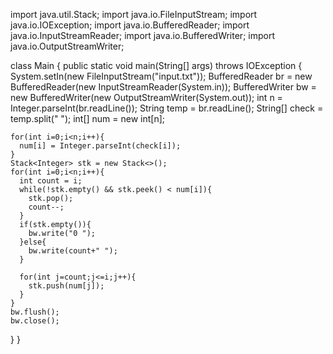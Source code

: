 import java.util.Stack;
import java.io.FileInputStream;
import java.io.IOException;
import java.io.BufferedReader;
import java.io.InputStreamReader;
import java.io.BufferedWriter;
import java.io.OutputStreamWriter;

class Main {
  public static void main(String[] args) throws IOException {
    System.setIn(new FileInputStream("input.txt"));
    BufferedReader br = new BufferedReader(new InputStreamReader(System.in));
    BufferedWriter bw = new BufferedWriter(new OutputStreamWriter(System.out));
    int n = Integer.parseInt(br.readLine());
    String temp = br.readLine();
    String[] check = temp.split(" ");
    int[] num = new int[n];
    
    for(int i=0;i<n;i++){
      num[i] = Integer.parseInt(check[i]);
    }
    Stack<Integer> stk = new Stack<>();
    for(int i=0;i<n;i++){
      int count = i;
      while(!stk.empty() && stk.peek() < num[i]){
        stk.pop();
        count--;
      }
      if(stk.empty()){
        bw.write("0 ");
      }else{
        bw.write(count+" ");
      }
      
      for(int j=count;j<=i;j++){
        stk.push(num[j]);
      }
    }  
    bw.flush();
    bw.close();
  }
}
